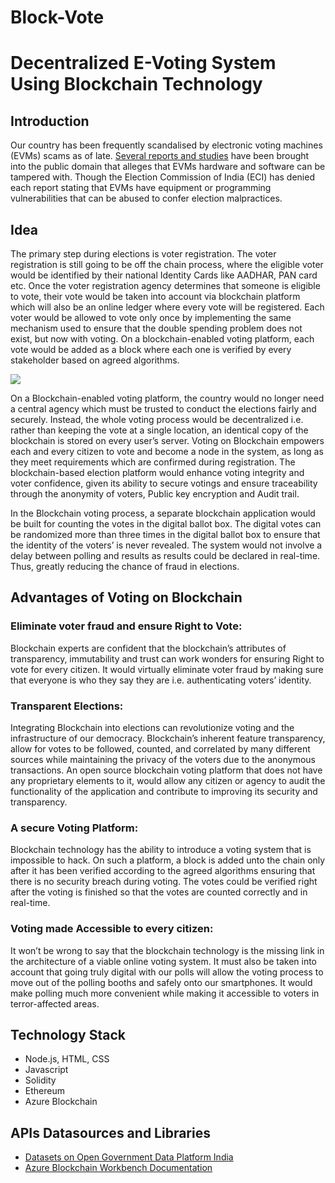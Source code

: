 # Block-Vote


#  Decentralized E-Voting System Using Blockchain Technology


## **Introduction**


Our country has been frequently scandalised by electronic voting machines (EVMs) scams as of late. [Several reports and studies](https://indiaevm.org/evm_tr2010-jul29.pdf?source=post_page) have been brought into the public domain that alleges that EVMs hardware and software can be tampered with. Though the Election Commission of India (ECI) has denied each report stating that EVMs have equipment or programming vulnerabilities that can be abused to confer election malpractices.

## **Idea**

The primary step during elections is voter registration. The voter registration is still going to be off the chain process, where the eligible voter would be identified by their national Identity Cards like AADHAR, PAN card etc. Once the voter registration agency determines that someone is eligible to vote, their vote would be taken into account via blockchain platform which will also be an online ledger where every vote will be registered. Each voter would be allowed to vote only once by implementing the same mechanism used to ensure that the double spending problem does not exist, but now with voting. On a blockchain-enabled voting platform, each vote would be added as a block where each one is verified by every stakeholder based on agreed algorithms.


![](https://res.cloudinary.com/practicaldev/image/fetch/s--a9s-VZ7n--/c_limit%2Cf_auto%2Cfl_progressive%2Cq_auto%2Cw_880/https://thepracticaldev.s3.amazonaws.com/i/qp8u0e1mo5dd7x1jhiot.png)

On a Blockchain-enabled voting platform, the country would no longer need a central agency which must be trusted to conduct the elections fairly and securely. Instead, the whole voting process would be decentralized i.e. rather than keeping the vote at a single location, an identical copy of the blockchain is stored on every user’s server.
Voting on Blockchain empowers each and every citizen to vote and become a node in the system, as long as they meet requirements which are confirmed during registration. The blockchain-based election platform would enhance voting integrity and voter confidence, given its ability to secure votings and ensure traceability through the anonymity of voters, Public key encryption and Audit trail.

In the Blockchain voting process, a separate blockchain application would be built for counting the votes in the digital ballot box. The digital votes can be randomized more than three times in the digital ballot box to ensure that the identity of the voters’ is never revealed. The system would not involve a delay between polling and results as results could be declared in real-time. Thus, greatly reducing the chance of fraud in elections.

## **Advantages of Voting on Blockchain**

### Eliminate voter fraud and ensure Right to Vote:
Blockchain experts are confident that the blockchain’s attributes of transparency, immutability and trust can work wonders for ensuring Right to vote for every citizen. It would virtually eliminate voter fraud by making sure that everyone is who they say they are i.e. authenticating voters’ identity.
### Transparent Elections:
Integrating Blockchain into elections can revolutionize voting and the infrastructure of our democracy. Blockchain’s inherent feature transparency, allow for votes to be followed, counted, and correlated by many different sources while maintaining the privacy of the voters due to the anonymous transactions. An open source blockchain voting platform that does not have any proprietary elements to it, would allow any citizen or agency to audit the functionality of the application and contribute to improving its security and transparency.
### A secure Voting Platform:
Blockchain technology has the ability to introduce a voting system that is impossible to hack. On such a platform, a block is added unto the chain only after it has been verified according to the agreed algorithms ensuring that there is no security breach during voting. The votes could be verified right after the voting is finished so that the votes are counted correctly and in real-time.
### Voting made Accessible to every citizen:
It won’t be wrong to say that the blockchain technology is the missing link in the architecture of a viable online voting system. It must also be taken into account that going truly digital with our polls will allow the voting process to move out of the polling booths and safely onto our smartphones. It would make polling much more convenient while making it accessible to voters in terror-affected areas.


## **Technology Stack**

* Node.js, HTML, CSS
* Javascript
* Solidity
* Ethereum
* Azure Blockchain

## **APIs Datasources and Libraries**
* [Datasets on Open Government Data Platform India](https://data.gov.in/)
* [Azure Blockchain Workbench Documentation](https://docs.microsoft.com/en-us/azure/blockchain/workbench/)

